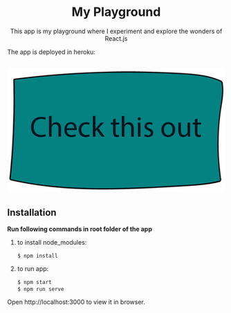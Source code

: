 <h1 align="center">My Playground</h1>

<p align="center">This app is my playground where I experiment and explore the wonders of React.js</p>

<p>The app is deployed in heroku:</p>


[<img src="check-this-out.png">](https://briedyte.herokuapp.com/)
---

## Installation

**Run following commands in root folder of the app**

1. to install node_modules:
   ```al
   $ npm install
   ```
2. to run app:
   ```al
   $ npm start
   $ npm run serve
   ```

Open http://localhost:3000 to view it in browser.